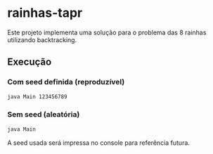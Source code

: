# rainhas-tapr
Este projeto implementa uma solução para o problema das 8 rainhas utilizando backtracking.

## Execução

### Com seed definida (reproduzível)
```bash
java Main 123456789
```

### Sem seed (aleatória)
```bash
java Main
```
A seed usada será impressa no console para referência futura.
